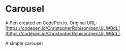 # Carousel

A Pen created on CodePen.io. Original URL: [https://codepen.io/ChristopherRobison/pen/JjLWBdL](https://codepen.io/ChristopherRobison/pen/JjLWBdL).

A simple carousel